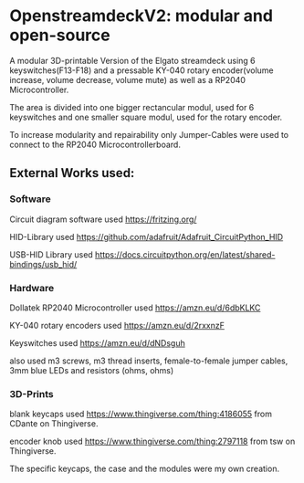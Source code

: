 # OpenstreamdeckV2: modular and open-source
A modular 3D-printable Version of the Elgato streamdeck using 6 keyswitches(F13-F18) and a pressable KY-040 rotary encoder(volume increase, volume decrease, volume mute) as well as a RP2040 Microcontroller.

The area is divided into one bigger rectancular modul, used for 6 keyswitches and one smaller square modul, used for the rotary encoder.

To increase modularity and repairability only Jumper-Cables were used to connect to the RP2040 Microcontrollerboard.

## External Works used:
### Software
Circuit diagram software used https://fritzing.org/

HID-Library used https://github.com/adafruit/Adafruit_CircuitPython_HID

USB-HID Library used https://docs.circuitpython.org/en/latest/shared-bindings/usb_hid/

### Hardware
Dollatek RP2040 Microcontroller used https://amzn.eu/d/6dbKLKC

KY-040 rotary encoders used https://amzn.eu/d/2rxxnzF

Keyswitches used https://amzn.eu/d/dNDsguh

also used m3 screws, m3 thread inserts, female-to-female jumper cables, 3mm blue LEDs and resistors (ohms, ohms)

### 3D-Prints
blank keycaps used https://www.thingiverse.com/thing:4186055 from CDante on Thingiverse.

encoder knob used https://www.thingiverse.com/thing:2797118 from tsw on Thingiverse.

The specific keycaps, the case and the modules were my own creation.
